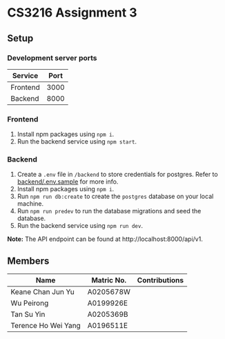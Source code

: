# CS3216 Assignment 3

## Setup

### Development server ports

| Service  | Port |
| -------- | ---- |
| Frontend | 3000 |
| Backend  | 8000 |

### Frontend

1. Install npm packages using `npm i`.
2. Run the backend service using `npm start`.

### Backend

1. Create a `.env` file in `/backend` to store credentials for postgres. Refer to [backend/.env.sample](backend/.env.sample) for more info.
2. Install npm packages using `npm i`.
3. Run `npm run db:create` to create the `postgres` database on your local machine.
4. Run `npm run predev` to run the database migrations and seed the database.
5. Run the backend service using `npm run dev`.

**Note:**
The API endpoint can be found at http://localhost:8000/api/v1.

## Members

| Name                | Matric No. | Contributions |
| ------------------- | ---------- | ------------- |
| Keane Chan Jun Yu   | A0205678W  |               |
| Wu Peirong          | A0199926E  |               |
| Tan Su Yin          | A0205369B  |               |
| Terence Ho Wei Yang | A0196511E  |               |
